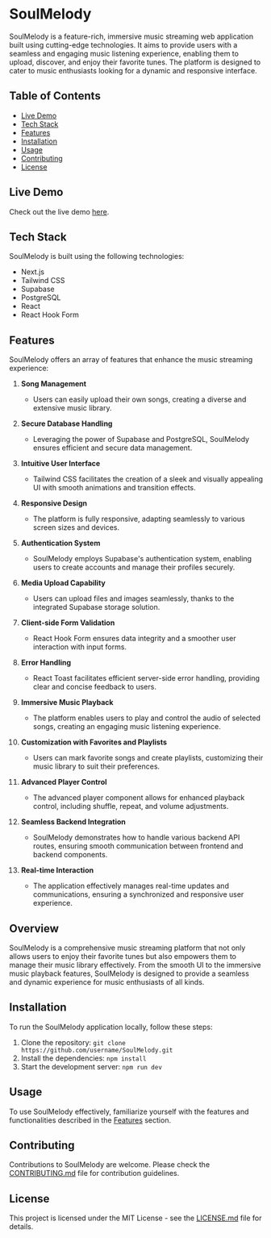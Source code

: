 # SoulMelody

SoulMelody is a feature-rich, immersive music streaming web application built using cutting-edge technologies. It aims to provide users with a seamless and engaging music listening experience, enabling them to upload, discover, and enjoy their favorite tunes. The platform is designed to cater to music enthusiasts looking for a dynamic and responsive interface.

## Table of Contents

- [Live Demo](#live-demo)
- [Tech Stack](#tech-stack)
- [Features](#features)
- [Installation](#installation)
- [Usage](#usage)
- [Contributing](#contributing)
- [License](#license)

## Live Demo

Check out the live demo [here](https://spotify-clone-omega-cyan.vercel.app/).

## Tech Stack

SoulMelody is built using the following technologies:

- Next.js
- Tailwind CSS
- Supabase
- PostgreSQL
- React
- React Hook Form

## Features

SoulMelody offers an array of features that enhance the music streaming experience:

1. **Song Management**
   - Users can easily upload their own songs, creating a diverse and extensive music library.

2. **Secure Database Handling**
   - Leveraging the power of Supabase and PostgreSQL, SoulMelody ensures efficient and secure data management.

3. **Intuitive User Interface**
   - Tailwind CSS facilitates the creation of a sleek and visually appealing UI with smooth animations and transition effects.

4. **Responsive Design**
   - The platform is fully responsive, adapting seamlessly to various screen sizes and devices.

5. **Authentication System**
   - SoulMelody employs Supabase's authentication system, enabling users to create accounts and manage their profiles securely.

6. **Media Upload Capability**
   - Users can upload files and images seamlessly, thanks to the integrated Supabase storage solution.

7. **Client-side Form Validation**
   - React Hook Form ensures data integrity and a smoother user interaction with input forms.

8. **Error Handling**
   - React Toast facilitates efficient server-side error handling, providing clear and concise feedback to users.

9. **Immersive Music Playback**
   - The platform enables users to play and control the audio of selected songs, creating an engaging music listening experience.

10. **Customization with Favorites and Playlists**
    - Users can mark favorite songs and create playlists, customizing their music library to suit their preferences.

11. **Advanced Player Control**
    - The advanced player component allows for enhanced playback control, including shuffle, repeat, and volume adjustments.

12. **Seamless Backend Integration**
    - SoulMelody demonstrates how to handle various backend API routes, ensuring smooth communication between frontend and backend components.

13. **Real-time Interaction**
    - The application effectively manages real-time updates and communications, ensuring a synchronized and responsive user experience.

## Overview

SoulMelody is a comprehensive music streaming platform that not only allows users to enjoy their favorite tunes but also empowers them to manage their music library effectively. From the smooth UI to the immersive music playback features, SoulMelody is designed to provide a seamless and dynamic experience for music enthusiasts of all kinds.

## Installation

To run the SoulMelody application locally, follow these steps:

1. Clone the repository: `git clone https://github.com/username/SoulMelody.git`
2. Install the dependencies: `npm install`
3. Start the development server: `npm run dev`

## Usage

To use SoulMelody effectively, familiarize yourself with the features and functionalities described in the [Features](#features) section.

## Contributing

Contributions to SoulMelody are welcome. Please check the [CONTRIBUTING.md](CONTRIBUTING.md) file for contribution guidelines.

## License

This project is licensed under the MIT License - see the [LICENSE.md](LICENSE.md) file for details.
